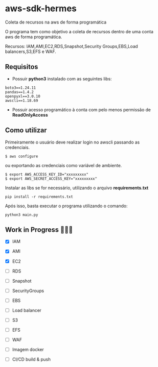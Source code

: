 # aws-sdk-hermes
Coleta de recursos na aws de forma programática

O programa tem como objetivo a coleta de recursos dentro de uma conta aws de forma programática.

Recursos: IAM,AMI,EC2,RDS,Snapshot,Security Groups,EBS,Load balancers,S3,EFS e WAF.


## Requisitos

* Possuir **python3** instalado com as seguintes libs:

```
boto3==1.24.11
pandas==1.4.2
openpyxl==3.0.10
awscli==1.18.69
```

* Possuir acesso programático à conta com pelo menos permissão de **ReadOnlyAccess**


## Como utilizar

Primeiramente o usuário deve realizar login no awscli passando as credenciais.
```
$ aws configure
```

ou exportando as credenciais como variável de ambiente.

```
$ export AWS_ACCESS_KEY_ID="xxxxxxxxx"
$ export AWS_SECRET_ACCESS_KEY="xxxxxxxxx"
```
Instalar as libs se for necessário, utilizando o arquivo **requirements.txt**

```
pip install -r requirements.txt
```

Após isso, basta executar o programa utilizando o comando:

```
python3 main.py
```


## Work in Progress  👷🏻‍♂️

- [x] IAM
- [x] AMI
- [x] EC2
- [ ] RDS
- [ ] Snapshot
- [ ] SecurityGroups
- [ ] EBS
- [ ] Load balancer
- [ ] S3
- [ ] EFS
- [ ] WAF
- [ ] Imagem docker
- [ ] CI/CD build & push



